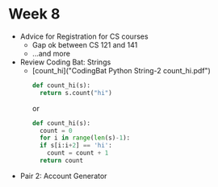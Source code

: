 # Week 8

- Advice for Registration for CS courses
  - Gap ok between CS 121 and 141
  - ...and more
- Review Coding Bat: Strings
  - [count_hi]("CodingBat Python String-2 count_hi.pdf")
    ```python
    def count_hi(s):
      return s.count("hi")
    ```
    or
    ```python
    def count_hi(s):
      count = 0
      for i in range(len(s)-1):
      if s[i:i+2] == 'hi':
        count = count + 1
      return count
    ```
- Pair 2: Account Generator
